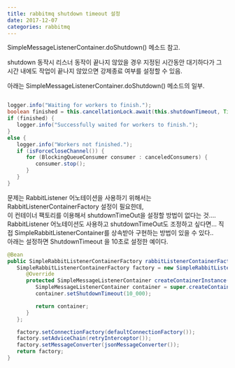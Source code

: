```yaml
---
title: rabbitmq shutdown timeout 설정
date: 2017-12-07
categories: rabbitmq
---
```


SimpleMessageListenerContainer.doShutdown() 메소드 참고.  

shutdown 동작시 리스너 동작이 끝나지 않았을 경우 지정된 시간동안 대기하다가 그 시간 내에도 작업이 끝나지 않았으면 강제종료 여부를 설정할 수 있음.  

아래는 SimpleMessageListenerContainer.doShutdown() 메소드의 일부.  

```java

logger.info("Waiting for workers to finish.");
boolean finished = this.cancellationLock.await(this.shutdownTimeout, TimeUnit.MILLISECONDS);
if (finished) {
   logger.info("Successfully waited for workers to finish.");
}
else {
   logger.info("Workers not finished.");
   if (isForceCloseChannel()) {
      for (BlockingQueueConsumer consumer : canceledConsumers) {
         consumer.stop();
      }
   }
}

```

문제는 RabbitListener 어노테이션을 사용하기 위해서는 RabbitListenerContainerFactory 설정이 필요한데,  
이 컨테이너 팩토리를 이용해서 shutdownTimeOut을 설정할 방법이 없다는 것…. 
RabbitListener 어노테이션도 사용하고 shutdownTimeOut도 조정하고 싶다면… 직접 SimpleRabbitListenerContainer를 상속받아 구현하는 방법이 있을 수 있다..  
아래는 설정하면 ShutdownTimeout 을 10초로 설정한 예이다.  

```java
@Bean
public SimpleRabbitListenerContainerFactory rabbitListenerContainerFactory() {
   SimpleRabbitListenerContainerFactory factory = new SimpleRabbitListenerContainerFactory() {
      @Override
      protected SimpleMessageListenerContainer createContainerInstance() {
         SimpleMessageListenerContainer container = super.createContainerInstance();
         container.setShutdownTimeout(10_000);

         return container;
      }
   };

   factory.setConnectionFactory(defaultConnectionFactory());
   factory.setAdviceChain(retryInterceptor());
   factory.setMessageConverter(jsonMessageConverter());
   return factory;
}
```
